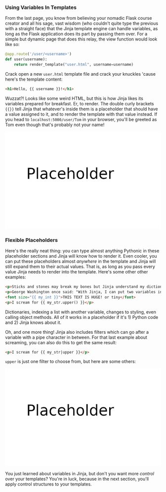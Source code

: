 ### Using Variables In Templates

From the last page, you know from believing your nomadic Flask course creator and all his sage, vast wisdom (who couldn't quite type the previous with a straight face) that the Jinja template engine can handle variables, as long as the Flask application does its part by passing them over. For a simple but dynamic page that does this relay, the view function would look like so:

```python
@app.route('/user/<username>')
def user(username):
    return render_template("user.html", username=username)
```

Crack open a new `user.html` template file and crack your knuckles 'cause here's the template content:

```html
<h1>Hello, {{ username }}!</h1>
```

Wuzzat?! Looks like some weird HTML, but this is how Jinja likes its variables prepared for breakfast. Er, to render. The double curly brackets `{{}}` tell Jinja that whatever's inside them is a placeholder that should have a value assigned to it, and to render the template with that value instead. If you head to `localhost:5000/user/Tom` in your browser, you'll be greeted as Tom even though that's probably not your name!

![](../images/placeholder.png)

### Flexible Placeholders

Here's the really neat thing: you can type almost anything Pythonic in these placeholder sections and Jinja will know how to render it. Even cooler, you can put these placeholders almost *anywhere* in the template and Jinja will still expand them to their actual values. That is, as long as you pass every value Jinja needs to render into the template. Here's some other other examples:

```html
<p>Sticks and stones may break my bones but Jinja understand my dictionary lookups: {{ my_dict['key'] }}<p>
<p>George Washington once said: "With Jinja, I can put two variables in one placeholder! See: {{ my_list[my_int] }}</p>
<font size="{{ my_int }}">THIS TEXT IS HUGE! or tiny</font>
<p>I scream for {{ my_str.upper() }}</p>
```

Dictionaries, indexing a list with another variable, changes to styling, even calling object methods. All of it works in a placeholder if it's 1) Python code and 2) Jinja knows about it.

Oh, and one more thing! Jinja also includes filters which can go after a variable with a pipe character in between. For that last example about screaming, you can also do this to get the same result:

```html
<p>I scream for {{ my_str|upper }}</p>
```

`upper` is just one filter to choose from, but here are some others:

![](../images/placeholder.png)

[//]: # (TODO: Insert table)

You just learned about variables in Jinja, but don't you want more *control* over your templates? You're in luck, because in the next section, you'll apply control structures to your templates.